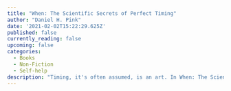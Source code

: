```yaml
---
title: "When: The Scientific Secrets of Perfect Timing"
author: "Daniel H. Pink"
date: '2021-02-02T15:22:29.625Z'
published: false
currently_reading: false
upcoming: false
categories:
  - Books
  - Non-Fiction
  - Self-help
description: "Timing, it's often assumed, is an art. In When: The Scientific Secrets of Perfect Timing, Pink shows that timing is really a science. In When, Pink distills cutting-edge research and data on timing and synthesizes them into a fascinating, readable narrative packed with irresistible stories and practical takeaways that give readers compelling insights into how we can live richer, more engaged lives."
---
```

